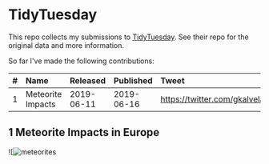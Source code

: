 # TidyTuesday

This repo collects my submissions to [TidyTuesday](https://github.com/rfordatascience/tidytuesday). See their repo for the original data and more information.

So far I've made the following contributions:

| # | Name | Released | Published | Tweet
| :--- | :--- | :--- | :--- | :---
| 1 | Meteorite Impacts | 2019-06-11 | 2019-06-16 | https://twitter.com/gkalvelage/status/xxx

## 1 Meteorite Impacts in Europe

![![meteorites](https://github.com/gkalvelage/tidytuesday/blob/master/figures/2019-06-11_meteorites_map.png.png)